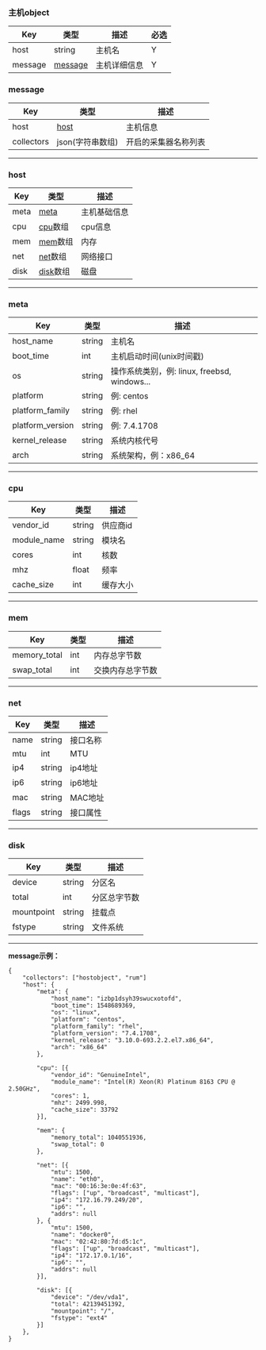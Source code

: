 ### 主机object

| Key | 类型 | 描述 | 必选 |
| --- | ---- | ---- | ---- |
| host | string | 主机名 | Y |
| message | [message](#message) | 主机详细信息 | Y |

### message

| Key | 类型 | 描述 |
| --- | ---- | ---- |
| host | [host](#host) | 主机信息 |
| collectors | json(字符串数组) | 开启的采集器名称列表 |

---

### host  
| Key | 类型 | 描述 |
| --- | ---- | ---- |
| meta | [meta](#meta) | 主机基础信息 |
| cpu | [cpu](#cpu)数组 | cpu信息 |
| mem | [mem](#mem)数组 | 内存 |
| net | [net](#net)数组 | 网络接口 |
| disk | [disk](#disk)数组 | 磁盘 |

---

### meta
| Key | 类型 | 描述 |
| --- | ---- | ---- |
| host_name | string | 主机名 |
| boot_time | int | 主机启动时间(unix时间戳) |
| os | string | 操作系统类别，例: linux, freebsd, windows... |
| platform | string | 例: centos |
| platform_family | string | 例: rhel |
| platform_version | string | 例: 7.4.1708 |
| kernel_release | string | 系统内核代号 |
| arch | string | 系统架构，例：x86_64 |

---

### cpu
| Key | 类型 | 描述 |
| --- | ---- | ---- |
| vendor_id | string | 供应商id |
| module_name | string | 模块名 |
| cores | int | 核数 |
| mhz | float | 频率 |
| cache_size | int | 缓存大小 |

---

### mem
| Key | 类型 | 描述 |
| --- | ---- | ---- |
| memory_total | int | 内存总字节数 |
| swap_total | int | 交换内存总字节数 |

---

### net
| Key | 类型 | 描述 |
| --- | ---- | ---- |
| name | string | 接口名称 |
| mtu | int | MTU |
| ip4 | string | ip4地址 |
| ip6 | string | ip6地址 |
| mac | string | MAC地址 |
| flags | string | 接口属性 |

---

### disk
| Key | 类型 | 描述 |
| --- | ---- | ---- |
| device | string | 分区名 |
| total | int | 分区总字节数 |
| mountpoint | string | 挂载点 |
| fstype | string | 文件系统 |

---

**message示例：**  

    {
        "collectors": ["hostobject", "rum"]
        "host": {
            "meta": {
                "host_name": "izbp1dsyh39swucxotofd",
                "boot_time": 1548689369,
                "os": "linux",
                "platform": "centos",
                "platform_family": "rhel",
                "platform_version": "7.4.1708",
                "kernel_release": "3.10.0-693.2.2.el7.x86_64",
                "arch": "x86_64"
            },

            "cpu": [{
                "vendor_id": "GenuineIntel",
                "module_name": "Intel(R) Xeon(R) Platinum 8163 CPU @ 2.50GHz",
                "cores": 1,
                "mhz": 2499.998,
                "cache_size": 33792
            }],

            "mem": {
                "memory_total": 1040551936,
                "swap_total": 0
            },

            "net": [{
                "mtu": 1500,
                "name": "eth0",
                "mac": "00:16:3e:0e:4f:63",
                "flags": ["up", "broadcast", "multicast"],
                "ip4": "172.16.79.249/20",
                "ip6": "",
                "addrs": null
            }, {
                "mtu": 1500,
                "name": "docker0",
                "mac": "02:42:80:7d:d5:1c",
                "flags": ["up", "broadcast", "multicast"],
                "ip4": "172.17.0.1/16",
                "ip6": "",
                "addrs": null
            }],

            "disk": [{
                "device": "/dev/vda1",
                "total": 42139451392,
                "mountpoint": "/",
                "fstype": "ext4"
            }]
        },
    }
